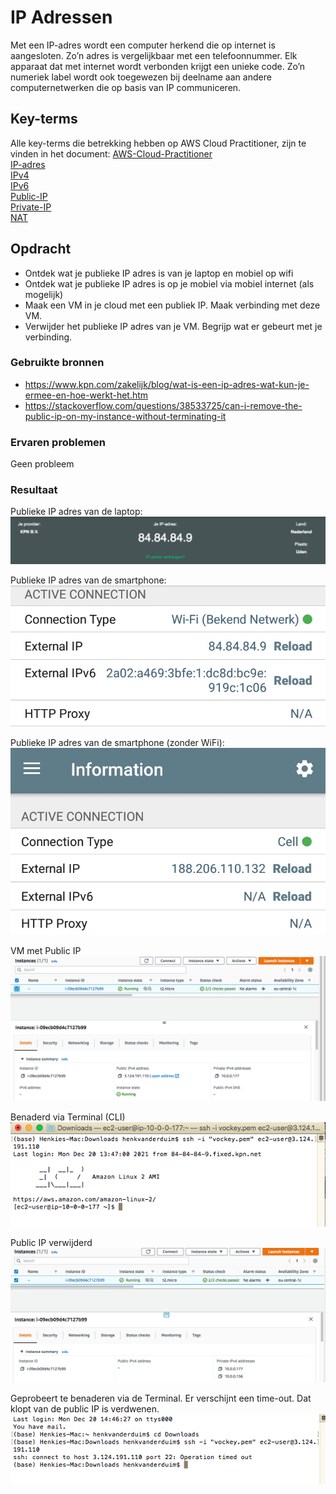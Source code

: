 # IP Adressen
Met een IP-adres wordt een computer herkend die op internet is aangesloten. Zo’n adres is vergelijkbaar met een telefoonnummer. Elk apparaat dat met internet wordt verbonden krijgt een unieke code. Zo’n numeriek label wordt ook toegewezen bij deelname aan andere computernetwerken die op basis van IP communiceren.

## Key-terms
Alle key-terms die betrekking hebben op AWS Cloud Practitioner, zijn te vinden in het document: [AWS-Cloud-Practitioner](../beschrijvingen/aws-cloud-practitioner.md)  
[IP-adres](../beschrijvingen/aws-cloud-practitioner.md#IP-adres)  
[IPv4](../beschrijvingen/aws-cloud-practitioner.md#IPv4)  
[IPv6](../beschrijvingen/aws-cloud-practitioner.md#IPv6)  
[Public-IP](../beschrijvingen/aws-cloud-practitioner.md#Public-IP)  
[Private-IP](../beschrijvingen/aws-cloud-practitioner.md#Private-IP)  
[NAT](../beschrijvingen/aws-cloud-practitioner.md#NAT)  

## Opdracht
- Ontdek wat je publieke IP adres is van je laptop en mobiel op wifi
- Ontdek wat je publieke IP adres is op je mobiel via mobiel internet (als mogelijk)
- Maak een VM in je cloud met een publiek IP. Maak verbinding met deze VM.
- Verwijder het publieke IP adres van je VM. Begrijp wat er gebeurt met je verbinding.

### Gebruikte bronnen
- https://www.kpn.com/zakelijk/blog/wat-is-een-ip-adres-wat-kun-je-ermee-en-hoe-werkt-het.htm  
- https://stackoverflow.com/questions/38533725/can-i-remove-the-public-ip-on-my-instance-without-terminating-it  

### Ervaren problemen
Geen probleem

### Resultaat
Publieke IP adres van de laptop:  
![IP Laptop](../00_includes/AWS-12a.png)  

Publieke IP adres van de smartphone:  
![IP-smartphone](../00_includes/AWS-12c.jpg)  

Publieke IP adres van de smartphone (zonder WiFi):  
![IP-smartphone](../00_includes/AWS-12b.jpg)  

VM met Public IP  
![VM](../00_includes/AWS-12d.png)  

Benaderd via Terminal (CLI)  
![CLI](../00_includes/AWS-12e.png)  

Public IP verwijderd  
![VM-IP](../00_includes/AWS-12f.png)

Geprobeert te benaderen via de Terminal. Er verschijnt een time-out. Dat klopt van de public IP is verdwenen.  
![PIP](../00_includes/AWS-12g.png)